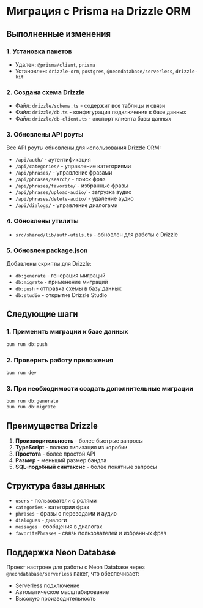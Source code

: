 # Миграция с Prisma на Drizzle ORM

## Выполненные изменения

### 1. Установка пакетов

- Удален: `@prisma/client`, `prisma`
- Установлен: `drizzle-orm`, `postgres`, `@neondatabase/serverless`, `drizzle-kit`

### 2. Создана схема Drizzle

- Файл: `drizzle/schema.ts` - содержит все таблицы и связи
- Файл: `drizzle/db.ts` - конфигурация подключения к базе данных
- Файл: `drizzle/db-client.ts` - экспорт клиента базы данных

### 3. Обновлены API роуты

Все API роуты обновлены для использования Drizzle ORM:

- `/api/auth/` - аутентификация
- `/api/categories/` - управление категориями
- `/api/phrases/` - управление фразами
- `/api/phrases/search/` - поиск фраз
- `/api/phrases/favorite/` - избранные фразы
- `/api/phrases/upload-audio/` - загрузка аудио
- `/api/phrases/delete-audio/` - удаление аудио
- `/api/dialogs/` - управление диалогами

### 4. Обновлены утилиты

- `src/shared/lib/auth-utils.ts` - обновлен для работы с Drizzle

### 5. Обновлен package.json

Добавлены скрипты для Drizzle:

- `db:generate` - генерация миграций
- `db:migrate` - применение миграций
- `db:push` - отправка схемы в базу данных
- `db:studio` - открытие Drizzle Studio

## Следующие шаги

### 1. Применить миграции к базе данных

```bash
bun run db:push
```

### 2. Проверить работу приложения

```bash
bun run dev
```

### 3. При необходимости создать дополнительные миграции

```bash
bun run db:generate
bun run db:migrate
```

## Преимущества Drizzle

1. **Производительность** - более быстрые запросы
2. **TypeScript** - полная типизация из коробки
3. **Простота** - более простой API
4. **Размер** - меньший размер бандла
5. **SQL-подобный синтаксис** - более понятные запросы

## Структура базы данных

- `users` - пользователи с ролями
- `categories` - категории фраз
- `phrases` - фразы с переводами и аудио
- `dialogues` - диалоги
- `messages` - сообщения в диалогах
- `favoritePhrases` - связь пользователей и избранных фраз

## Поддержка Neon Database

Проект настроен для работы с Neon Database через `@neondatabase/serverless` пакет, что обеспечивает:

- Serverless подключение
- Автоматическое масштабирование
- Высокую производительность
